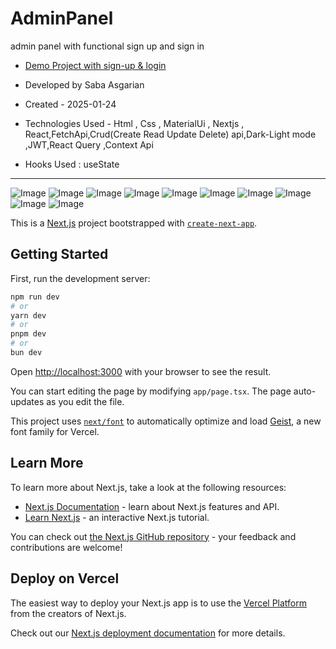 # AdminPanel 
admin panel with functional sign up and sign in 
- [Demo Project with sign-up & login](https://admin-panel-xebm.vercel.app/)
 

- Developed by Saba Asgarian

- Created - 2025-01-24

- Technologies Used - Html , Css , MaterialUi , Nextjs , React,FetchApi,Crud(Create Read Update Delete) api,Dark-Light mode ,JWT,React Query ,Context Api

- Hooks Used : useState
- --------------------
![Image](https://github.com/user-attachments/assets/e009a510-b915-4351-89a6-cc63287d51c8)
![Image](https://github.com/user-attachments/assets/0012df01-4b23-43dc-975b-bc068b49e492)
![Image](https://github.com/user-attachments/assets/225e33eb-59f3-41f2-9d73-9088638be4a4)
![Image](https://github.com/user-attachments/assets/9357d61c-1bba-4885-9269-d78290e39ec3)
![Image](https://github.com/user-attachments/assets/9cc5c33c-6222-4146-bbbb-4975cffffbd2)
![Image](https://github.com/user-attachments/assets/21acbdbf-9b95-4a27-8f0f-0e00e91aabe1)
![Image](https://github.com/user-attachments/assets/c7810b74-f877-4f82-855d-df67e7eba5d7)
![Image](https://github.com/user-attachments/assets/1d3b78d0-5c84-41da-a49d-1815dbb0fb36)
![Image](https://github.com/user-attachments/assets/0251ef15-9859-4e84-965f-d21cdbc0e339)
![Image](https://github.com/user-attachments/assets/528ce7a5-dd3d-484e-88dc-d7967c55d026)

This is a [Next.js](https://nextjs.org) project bootstrapped with [`create-next-app`](https://nextjs.org/docs/app/api-reference/cli/create-next-app).

## Getting Started

First, run the development server:

```bash
npm run dev
# or
yarn dev
# or
pnpm dev
# or
bun dev
```

Open [http://localhost:3000](http://localhost:3000) with your browser to see the result.

You can start editing the page by modifying `app/page.tsx`. The page auto-updates as you edit the file.

This project uses [`next/font`](https://nextjs.org/docs/app/building-your-application/optimizing/fonts) to automatically optimize and load [Geist](https://vercel.com/font), a new font family for Vercel.

## Learn More

To learn more about Next.js, take a look at the following resources:

- [Next.js Documentation](https://nextjs.org/docs) - learn about Next.js features and API.
- [Learn Next.js](https://nextjs.org/learn) - an interactive Next.js tutorial.

You can check out [the Next.js GitHub repository](https://github.com/vercel/next.js) - your feedback and contributions are welcome!

## Deploy on Vercel

The easiest way to deploy your Next.js app is to use the [Vercel Platform](https://vercel.com/new?utm_medium=default-template&filter=next.js&utm_source=create-next-app&utm_campaign=create-next-app-readme) from the creators of Next.js.

Check out our [Next.js deployment documentation](https://nextjs.org/docs/app/building-your-application/deploying) for more details.
